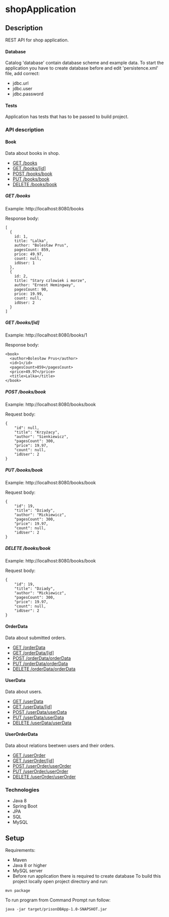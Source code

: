# shopApplication

## Description
REST API for shop application.

#### Database
Catalog 'database' contain database scheme and example data.
To start the application you have to create database before and edit 'persistence.xml' file, add correct:
- jdbc.url
- jdbc.user
- jdbc.password

#### Tests
Application has tests that has to be passed to build project.

### API description

#### Book
Data about books in shop.
  - [GET /books](#get-books)
  - [GET /books/[id]](#get-books/[id])
  - [POST /books/book](#post-book)
  - [PUT /books/book](#put-book)
  - [DELETE /books/book](#delete-book)

##### GET /books

Example: http://localhost:8080/books

Response body:

```
[
  {
    id: 1,
    title: "Lalka",
    author: "Bolesław Prus",
    pagesCount: 859,
    price: 49.97,
    count: null,
    idUser: 1
  },
  {
    id: 2,
    title: "Stary czlowiek i morze",
    author: "Ernest Hemingway",
    pagesCount: 90,
    price: 19.99,
    count: null,
    idUser: 2
  }
] 
  ```
  
##### GET /books/[id]

Example: http://localhost:8080/books/1

Response body:

```
<book>
  <author>Bolesław Prus</author>
  <id>1</id>
  <pagesCount>859</pagesCount>
  <price>49.97</price>
  <title>Lalka</title>
</book>
  ```
  
##### POST /books/book

Example: http://localhost:8080/books/book

Request body:

```
{
    "id": null,
    "title": "Krzyżacy",
    "author": "Sienkiewicz",
    "pagesCount": 300,
    "price": 19.97,
    "count": null,
    "idUser": 2
}
  ```
  
##### PUT /books/book

Example: http://localhost:8080/books/book

Request body:

```
{
    "id": 19,
    "title": "Dziady",
    "author": "Mickiewicz",
    "pagesCount": 300,
    "price": 19.97,
    "count": null,
    "idUser": 2
}
  ```
  
##### DELETE /books/book

Example: http://localhost:8080/books/book

Request body:

```
{
    "id": 19,
    "title": "Dziady",
    "author": "Mickiewicz",
    "pagesCount": 300,
    "price": 19.97,
    "count": null,
    "idUser": 2
}
  ```

#### OrderData
Data about submitted orders.
  - [GET /orderData](#get-orderData)
  - [GET /orderData/[id]](#get-orderDatabyid)
  - [POST /orderData/orderData](#post-orderData)
  - [PUT /orderData/orderData](#put-orderData)
  - [DELETE /orderData/orderData](#delete-orderData)

#### UserData
Data about users.
  - [GET /userData](#get-userData)
  - [GET /userData/[id]](#get-userDatabyid)
  - [POST /userData/userData](#post-userData)
  - [PUT /userData/userData](#put-userData)
  - [DELETE /userData/userData](#delete-userData)
  
#### UserOrderData
Data about relations beetwen users and their orders.
  - [GET /userOrder](#get-userOrder)
  - [GET /userOrder/[id]](#get-userOrderbyid)
  - [POST /userOrder/userOrder](#post-userOrder)
  - [PUT /userOrder/userOrder](#put-userOrder)
  - [DELETE /userOrder/userOrder](#delete-userOrder)

### Technologies
- Java 8
- Spring Boot
- JPA
- SQL
- MySQL

## Setup
Requirements:
- Maven
- Java 8 or higher
- MySQL server
- Before run application there is required to create database
To build this project locally open project directory and run:
```
mvn package
```
To run program from Command Prompt run follow: 
```
java -jar target/prisonDBApp-1.0-SNAPSHOT.jar
```
